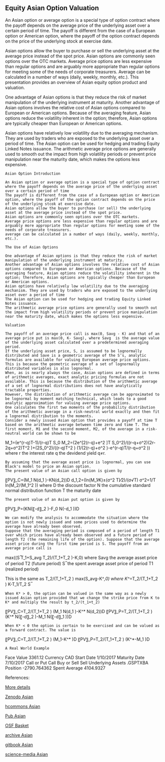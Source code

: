 ## Equity Asian Option Valuation

 An Asian option or average option is a special type of option contract  where the payoff depends on the average price of the underlying asset over a certain period of time. The payoff is different from the case of a European option or American option, where the payoff of the option contract depends on the price of the underlying stock at exercise date. 

 Asian options allow the buyer to purchase or sell the underlying asset at the average price instead of the spot price. Asian options are commonly seen options over the OTC markets. Average price options are less expensive than regular options and are arguably more appropriate than regular options for meeting some of the needs of corporate treasurers. Average can be calculated in a number of ways (daily, weekly, monthly, etc.). This presentation provides an overview of Asian equity option product and valuation. 

One advantage of Asian options is that they reduce the risk of market manipulation of the underlying instrument at maturity. Another advantage of Asian options involves the relative cost of Asian options compared to European or American options. Because of the averaging feature, Asian options reduce the volatility inherent in the option; therefore, Asian options are typically cheaper than European or American options.

Asian options have relatively low volatility due to the averaging mechanism. They are used by traders who are exposed to the underlying asset over a period of time. The Asian option can be used for hedging and trading Equity Linked Notes issuance. The arithmetic average price options are generally used to smooth out the impact from high volatility periods or prevent price manipulation near the maturity date, which makes the options less expensive.

	Asian Option Introduction

	An Asian option or average option is a special type of option contract  where the payoff depends on the average price of the underlying asset over a certain period of time 
	The payoff is different from the case of a European option or American option, where the payoff of the option contract depends on the price of the underlying stcok at exercise date.
	Asian options allow the buyer to purchase (or sell) the underlying asset at the average price instead of the spot price.
	Asian options are commonly seen options over the OTC markets.
	Average price options are less expensive than regular options and are arguably more appropriate than regular options for meeting some of the needs of corporate treasurers.
	average can be calculated in a number of ways (daily, weekly, monthly, etc.).

	The Use of Asian Options

	One advantage of Asian options is that they reduce the risk of market manipulation of the underlying instrument at maturity. 
	Another advantage of Asian options involves the relative cost of Asian options compared to European or American options. Because of the averaging feature, Asian options reduce the volatility inherent in the option; therefore, Asian options are typically cheaper than European or American options.
	Asian options have relatively low volatility due to the averaging mechanism. They are used by traders who are exposed to the underlying asset over a period of time
	The Asian option can be used for hedging and trading Equity Linked Notes issuance.
	The arithmetic average price options are generally used to smooth out the impact from high volatility periods or prevent price manipulation near the maturity date, which makes the options less expensive.

	Valuation

	The payoff of an average price call is max(0, Savg - K) and that of an average price put is max(0, K- Savg), where Savg  is the average value of the underlying asset calculated over a predetermined averaging period. 
	If the underlying asset price, S, is assumed to be lognormally distributed and Save is a geometric average of the S’s, analytic formulas are available for valuing European average price options. This is because the geometric average of a set of lognormally distributed variables is also lognormal. 
	When, as is nearly always the case, Asian options are defined in terms of arithmetic averages, exact analytic pricing formulas are not available. This is because the distribution of the arithmetic average of a set of lognormal distributions does not have analytically tractable properties.
	However, the distribution of arithmetic average can be approximated to be lognormal by moment matching technical, which leads to a good analytic approximation for valuing average price options. 
	One calculates the first two moments of the probability distribution of the arithmetic average in a risk-neutral world exactly and then fit a lognormal distribution to the moments.
	Consider a newly issued Asian option that provides a payoff at time T based on the arithmetic average between time zero and time T. The first moment, M1 and the second moment, M2, of the average in a risk-neutral world can be shown to be

M_1=(e^(r-q)T-1)/(r-q)T S_0
M_2=(2e^[2(r-q)+e^2 ]T S_0^2)/((r-q+σ^2)(2r-2q+σ^2)T^2 )+(2S_0^2)/((r-q)T^2 ) (1/(2(r-q)+σ^2 )-e^(r-q)T/(r-q+σ^2 ))
where 
r 	the interest rate
q	the devidend yield
q≠r.


	By assuming that the average asset price is lognormal, you can use Black's model to price an Asian option.
	The present value of an Asian call option is given by

〖PV〗_C=(M_1 N(d_1 )-KN(d_2))D
d_1,2=(ln(M_1⁄K)±(σ^2 T)⁄2)/(σ√T)
σ^2=1/T ln⁡(M_2/(M_1^2 ))
where 
D 	the discount factor
N 	the cumulative standard normal distribution function
T	the maturity date

                                                            
	The present value of an Asian put option is given by

〖PV〗_P=(KN(〖-d〗_2 )-F_0 N(-d_1 ))D

	We can modify the analysis to accommodate the situation where the option is not newly issued and some prices used to determine the average have already been observed. 
	Suppose that the averaging period is composed of a period of length T1 over which prices have already been observed and a future period of length T2 (the remaining life of the option). Suppose that the average asset price during the first time period is S. The payoff from an average price call is

max((S ̅T_1+S_avg T_2)/(T_1+T_2 )-K,0)
where 
Savg 	the average asset price of period T2 (future period)
S ̅	the spent average asset price of period T1 (realized period)

This is the same as
T_2/(T_1+T_2 ) max(S_avg-K^*,0)
where
K^*=T_2/(T_1+T_2 ) K-T_1/T_2  S ̅

	When K* > 0, the option can be valued in the same way as a newly issued Asian option provided that we change the strike price from K to K* and multiply the result by t_2/(t_1+t_2) 

〖PV〗_C=T_2/(T_1+T_2 ) (M_1 N(d_1 )-K^* N(d_2))D
〖PV〗_P=T_2/(T_1+T_2 ) (K^* N(〖-d〗_2 )-M_1 N(〖-d〗_1 ))D

	When K* < 0 the option is certain to be exercised and can be valued as a forward contract. The value is

〖PV〗_C=T_2/(T_1+T_2 ) (M_1-K^* )D
〖PV〗_P=T_2/(T_1+T_2 ) (K^*-M_1 )D

	A Real World Example

Face Value	3361.12
Currency	CAD
Start Date	1/10/2017
Maturity Date	7/10/2017
Call or Put	Call
Buy or Sell	Sell
Underlying Assets	.GSPTXBA
Position	-2790.764362
Spent Average	4104.9327


References:
 
 [More details](./EqAsian-2.pdf)

 
 [Zenodo Asian](https://zenodo.org/record/5748073/files/Zenodo-EqAsian.pdf)
 
 
 [hcommons Asian](https://hcommons.org/deposits/download/hc:38190/CONTENT/eqasian-2.pdf)
 
 
 [Pub Asian](https://david.pubpub.org/pub/ccmadp61/release/1)
 
 
 [OSF Basket](https://osf.io/cjzba/download)
 
 [archive Asian](https://ia601807.us.archive.org/20/items/eq-asian-2/EqAsian-Archive.pdf)
 
 [gitbook Asian](https://captim.gitbook.io/eqasian/)
 
 [science-media Asian](https://science-media.org/userfiles/1020/presentations/1020_presentation_496.pdf)
 
 
 